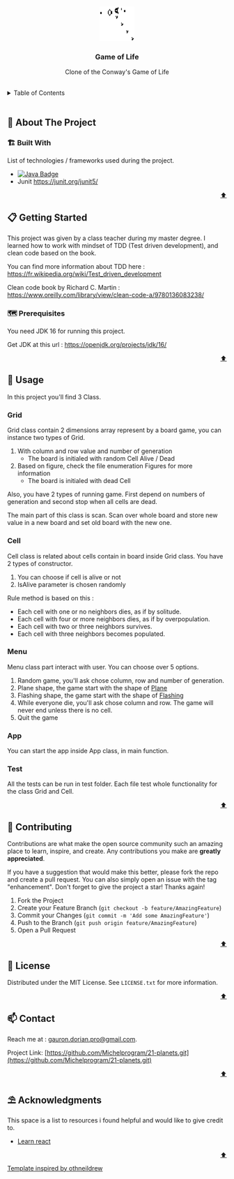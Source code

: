 <div id="top"></div>



<!-- PROJECT LOGO -->
<br />
<div align="center">
    <img src="./images/gospers.gif" alt="Logo" width="80" height="80">

<h3 align="center">Game of Life</h3>

  <p align="center">Clone of the Conway's Game of Life</p>
</div>

 <br />  

<!-- TABLE OF CONTENTS -->
<details>
  <summary>Table of Contents</summary>
  <ol>
    <li>
      <a href="#about-the-project">🧭 About The Project</a>
      <ul>
        <li><a href="#built-with">🏗️ Built With</a></li>
      </ul>
    </li>
    <li>
      <a href="#getting-started">📋 Getting Started</a>
      <ul>
        <li><a href="#prerequisites">🗺️ Prerequisites</a></li>
        <li><a href="#installation">⚙️ Installation</a></li>
      </ul>
    </li>
    <li><a href="#usage">💾 Usage</a></li>
    <li><a href="#contributing">🔗 Contributing</a></li>
    <li><a href="#license">📰 License</a></li>
    <li><a href="#contact">📫 Contact</a></li>
    <li><a href="#acknowledgments">⛱️ Acknowledgments</a></li>
  </ol>
</details>

<br>



<!-- ABOUT THE PROJECT -->
## 🧭 About The Project

### 🏗️ Built With

List of technologies / frameworks used during the project.

* [![Java Badge](https://img.shields.io/badge/Java-ED8B00?style=for-the-badge&logo=java&logoColor=white)](https://www.java.com/fr/)
* Junit https://junit.org/junit5/

<p align="right"><a href="#top">⬆️</a></p>




<!-- GETTING STARTED -->
## 📋 Getting Started

This project was given by a class teacher during my master degree.
I learned how to work with mindset of TDD (Test driven development), and clean code based on the book.

You can find more information about TDD here : https://fr.wikipedia.org/wiki/Test_driven_development

Clean code book by Richard C. Martin : https://www.oreilly.com/library/view/clean-code-a/9780136083238/

### 🗺️ Prerequisites

You need JDK 16 for running this project.

Get JDK at this url : https://openjdk.org/projects/jdk/16/

<p align="right"><a href="#top">⬆️</a></p>


<!-- USAGE EXAMPLES -->
## 💾 Usage

In this project you'll find 3 Class.

### Grid
Grid class contain 2 dimensions array represent by a board game, you can instance two types of Grid.

1. With column and row value and number of generation 
   * The board is initialed with random Cell Alive / Dead
2. Based on figure, check the file enumeration Figures for more information
    * The board is initialed with dead Cell

Also, you have 2 types of running game. First depend on numbers of generation and second stop when all cells are dead.

The main part of this class is scan. Scan over whole board and store new value in a new board and set old board with the new one. 


### Cell

Cell class is related about cells contain in board inside Grid class. You have 2 types of constructor.

1. You can choose if cell is alive or not
2. IsAlive parameter is chosen randomly

Rule method is based on this : 

* Each cell with one or no neighbors dies, as if by solitude.
* Each cell with four or more neighbors dies, as if by overpopulation.
* Each cell with two or three neighbors survives.
* Each cell with three neighbors becomes populated.

### Menu

Menu class part interact with user. You can choose over 5 options.

1. Random game, you'll ask chose column, row and number of generation.
2. Plane shape, the game start with the shape of <a href="https://fr.wikipedia.org/wiki/Planeur_(jeu_de_la_vie)">Plane</a>
3. Flashing shape, the game start with the shape of <a href="https://fr.wikipedia.org/wiki/Oscillateur_(automate_cellulaire)">Flashing</a>
4. While everyone die, you'll ask chose column and row. The game will never end unless there is no cell.
5. Quit the game

### App

You can start the app inside App class, in main function.

### Test

All the tests can be run in test folder. 
Each file test whole functionality for the class Grid and Cell.

<p align="right"><a href="#top">⬆️</a></p>


<!-- CONTRIBUTING -->
## 🔗 Contributing

Contributions are what make the open source community such an amazing place to learn, inspire, and create. Any contributions you make are **greatly appreciated**.

If you have a suggestion that would make this better, please fork the repo and create a pull request. You can also simply open an issue with the tag "enhancement".
Don't forget to give the project a star! Thanks again!

1. Fork the Project
2. Create your Feature Branch (`git checkout -b feature/AmazingFeature`)
3. Commit your Changes (`git commit -m 'Add some AmazingFeature'`)
4. Push to the Branch (`git push origin feature/AmazingFeature`)
5. Open a Pull Request

<p align="right"><a href="#top">⬆️</a></p>




<!-- LICENSE -->
## 📰 License

Distributed under the MIT License. See `LICENSE.txt` for more information.

<p align="right"><a href="#top">⬆️</a></p>




<!-- CONTACT -->
## 📫 Contact

Reach me at : gauron.dorian.pro@gmail.com.

Project Link: [https://github.com/Michelprogram/21-planets.git](https://github.com/Michelprogram/21-planets.git)

<p align="right"><a href="#top">⬆️</a></p>




<!-- ACKNOWLEDGMENTS -->
## ⛱️ Acknowledgments

This space is a list to resources i found helpful and would like to give credit to.

* [Learn react](https://www.google.com/url?sa=t&rct=j&q=&esrc=s&source=web&cd=&cad=rja&uact=8&ved=2ahUKEwjYzP_lpu76AhUCcxoKHRQ8ASMQtwJ6BAgLEAI&url=https%3A%2F%2Fwww.youtube.com%2Fwatch%3Fv%3DbMknfKXIFA8&usg=AOvVaw0OS9ehWkuAe9Ahhi7b69mt)

<p align="right"><a href="#top">⬆️</a></p>

<a href="https://github.com/othneildrew/Best-README-Template">Template inspired by othneildrew</a>